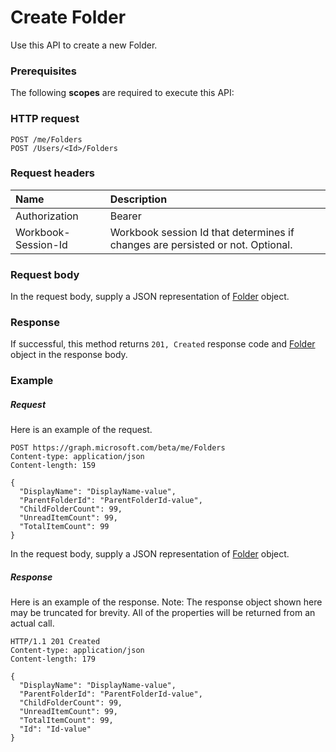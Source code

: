 # Create Folder

Use this API to create a new Folder.
### Prerequisites
The following **scopes** are required to execute this API: 
### HTTP request
<!-- { "blockType": "ignored" } -->
```http
POST /me/Folders
POST /Users/<Id>/Folders

```
### Request headers
| Name       | Description|
|:---------------|:----------|
| Authorization  | Bearer <code>|
| Workbook-Session-Id  | Workbook session Id that determines if changes are persisted or not. Optional.|

### Request body
In the request body, supply a JSON representation of [Folder](../resources/folder.md) object.


### Response
If successful, this method returns `201, Created` response code and [Folder](../resources/folder.md) object in the response body.

### Example
##### Request
Here is an example of the request.
<!-- {
  "blockType": "request",
  "name": "create_folder_from_user"
}-->
```http
POST https://graph.microsoft.com/beta/me/Folders
Content-type: application/json
Content-length: 159

{
  "DisplayName": "DisplayName-value",
  "ParentFolderId": "ParentFolderId-value",
  "ChildFolderCount": 99,
  "UnreadItemCount": 99,
  "TotalItemCount": 99
}
```
In the request body, supply a JSON representation of [Folder](../resources/folder.md) object.
##### Response
Here is an example of the response. Note: The response object shown here may be truncated for brevity. All of the properties will be returned from an actual call.
<!-- {
  "blockType": "response",
  "truncated": true,
  "@odata.type": "microsoft.graph.Folder"
} -->
```http
HTTP/1.1 201 Created
Content-type: application/json
Content-length: 179

{
  "DisplayName": "DisplayName-value",
  "ParentFolderId": "ParentFolderId-value",
  "ChildFolderCount": 99,
  "UnreadItemCount": 99,
  "TotalItemCount": 99,
  "Id": "Id-value"
}
```

<!-- uuid: 8fcb5dbc-d5aa-4681-8e31-b001d5168d79
2015-10-25 14:57:30 UTC -->
<!-- {
  "type": "#page.annotation",
  "description": "Create Folder",
  "keywords": "",
  "section": "documentation",
  "tocPath": ""
}-->